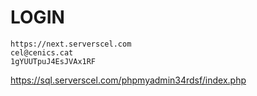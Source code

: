 LOGIN
===========
```
https://next.serverscel.com 
cel@cenics.cat 
1gYUUTpuJ4EsJVAx1RF
```


https://sql.serverscel.com/phpmyadmin34rdsf/index.php
